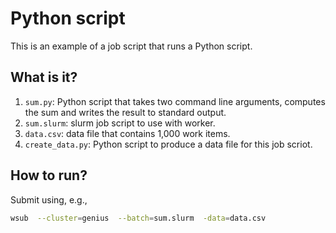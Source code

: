 # Python script

This is an example of a job script that runs a Python script.


## What is it?

1. `sum.py`: Python script that takes two command line arguments, computes the
   sum and writes the result to standard output.
1. `sum.slurm`: slurm job script to use with worker.
1. `data.csv`: data file that contains 1,000 work items.
1. `create_data.py`: Python script to produce a data file for this job scriot.


## How to run?

Submit using, e.g.,
```bash
wsub  --cluster=genius  --batch=sum.slurm  -data=data.csv
```
